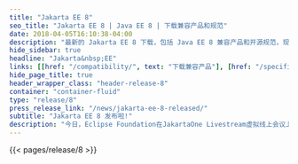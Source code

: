 ```yaml
---
title: "Jakarta EE 8"
seo_title: "Jakarta EE 8 | Java EE 8 | 下载兼容产品和规范"
date: 2018-04-05T16:10:38-04:00
description: "最新的 Jakarta EE 8 下载，包括 Java EE 8 兼容产品和开源规范，现代化你的企业应用."
hide_sidebar: true
headline: "Jakarta&nbsp;EE"
links: [[href: "/compatibility/", text: "下载兼容产品"], [href: "/specifications/", text: "规范"]]
hide_page_title: true
header_wrapper_class: "header-release-8"
container: "container-fluid"
type: "release/8"
press_release_link: "/news/jakarta-ee-8-released/"
subtitle: "Jakarta EE 8 发布啦!"
description: "今日，Eclipse Foundation在JakartaOne Livestream虚拟线上会议上正式宣布，Jakarta EE 8 的Full Platform版本和Web Profile版本以及相关技术兼容工具包（TCKs）正式发布。"
---
```


{{< pages/release/8 >}}
